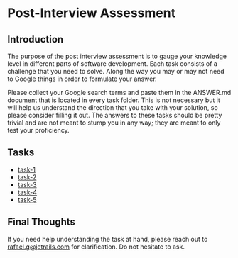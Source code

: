 # Post-Interview Assessment

## Introduction

The purpose of the post interview assessment is to gauge your knowledge level in different parts of software development. Each task consists of a challenge that you need to solve. Along the way you may or may not need to Google things in order to formulate your answer.

Please collect your Google search terms and paste them in the ANSWER.md document that is located in every task folder. This is not necessary but it will help us understand the direction that you take with your solution, so please consider filling it out. The answers to these tasks should be pretty trivial and are not meant to stump you in any way; they are meant to only test your proficiency.

## Tasks

- [task-1](task-1/README.md)
- [task-2](task-2/README.md)
- [task-3](task-3/README.md)
- [task-4](task-4/README.md)
- [task-5](task-5/README.md)

## Final Thoughts

If you need help understanding the task at hand, please reach out to [rafael.g@jetrails.com](mailto:rafael.g@jetrails.com) for clarification. Do not hesitate to ask.
